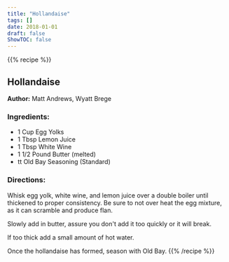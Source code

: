 ```yaml
---
title: "Hollandaise"
tags: []
date: 2018-01-01
draft: false
ShowTOC: false
---
```


{{% recipe %}}

## Hollandaise

**Author:** Matt Andrews, Wyatt Brege

### Ingredients:

-   1 Cup Egg Yolks
-   1 Tbsp Lemon Juice
-   1 Tbsp White Wine
-   1 1/2 Pound Butter (melted)
-   tt Old Bay Seasoning (Standard)

### Directions: 

Whisk egg yolk, white wine, and lemon juice over a double boiler until
thickened to proper consistency. Be sure to not over heat the egg
mixture, as it can scramble and produce flan.

Slowly add in butter, assure you don\'t add it too quickly or it will
break.

If too thick add a small amount of hot water.

Once the hollandaise has formed, season with Old Bay.
{{% /recipe %}}
